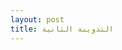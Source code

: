 ```yaml
---
layout: post
title: التدوينة الثانية
---
```


<script>
const d3 = Object.assign({},
  require("d3-selection"),
  require("d3-scale"),
  require("d3-array"),
  require("d3-shape"),
  require("d3-transition"),
  require("d3-ease"),
  require("d3-timer"),
  require("d3-format"));

import React from "react";
import { Form, Row, Col } from "react-bootstrap";

import "./styles.css";

export const id = "clt";
export const name = "The Central Limit Theorem";
export const readme = "Let \\(x_1 \\dots x_n\\) be a set of independent, identically distributed random variables following a distribution \\(f\\) with mean \\(\\mu\\) and finite variance \\(\\sigma^2\\). In the limit of large \\(n\\), the arithmetic mean \\[\\bar{x} = \\frac{1}{n}\\sum_{i=1}^{n}x_i\\] follows a normal distribution with mean \\(\\mu\\) and variance \\(\\frac{\\sigma^2}{n}\\). This holds regardless of the specific form of \\(f\\). In this example, \\(f\\) is a uniform distribution (set \\(n = 1\\) to see this) and \\(n = 4\\) by default.";
export const sources = [
  { url: "https://en.wikipedia.org/wiki/Central_limit_theorem", description: ["Central Limit Theorem", "(Wikipedia)"] }
];

var timer;

export function controls() {
  return (
    <Form style={{marginTop: 20}}>
      <Form.Group as={Row}>
        <Form.Label column md={2}>
          Sample Size
        </Form.Label>
        <Col md={3} style={{paddingTop: 5}}>
         <input id="control-clt-number" type="range" min="1" max="16" defaultValue="4" step="1"/>
        </Col>
      </Form.Group>
      <Form.Group as={Row}>
        <Form.Label column md={2}>
          Speed
        </Form.Label>
        <Col md={3} style={{paddingTop: 5}}>        
          <input id="control-clt-speed" type="range" min="0" max="1" defaultValue="0" step="0.01"/>
        </Col>
      </Form.Group>
    </Form>
  );
}

export function create(el, props) {
  var margin = { top: 20, right: 10, bottom: 20, left: 10 };
  var width = 960 - margin.left - margin.right,
      height = 500 - margin.top - margin.bottom;

  var svg = d3.select(el).append("svg")
   .attr("width", "100%")
   .attr("height", "100%")
   .attr("viewBox", `0 0 ${width + margin.left + margin.right} ${height + margin.top + margin.bottom}`)
   .attr("preserveAspectRatio", "xMidYMid meet")
  .append("g")
   .attr("transform", `translate(${margin.left},${margin.top})`);

  var speed = d3.scaleLinear()
    .domain([0, 1])
    .range([1000, 100]);

  var dt = speed(+d3.select("#control-clt-speed").property("value")), // time step
      n = +d3.select("#control-clt-number").property("value"); // sample size

  var f = {
    sample: Math.random,
    mu: 1 / 2,
    sigma: 1 / (2 * Math.sqrt(3))
  };

  var pdf = x => Math.sqrt(n) * Math.exp(-n * (x - f.mu) * (x - f.mu) / (2 * f.sigma * f.sigma)) / Math.sqrt(2 * Math.PI) / f.sigma;

  var x = d3.scaleLinear()
    .domain([0, 1])
    .rangeRound([0, width]);

  var y1 = height / 3,
      y2 = height / 2;

  var y = d3.scaleLinear()
    .domain([0, pdf(f.mu)])
    .range([0, height - y2]);

  var histogram = d3.histogram()
    .domain(x.domain())
    .thresholds(x.ticks(20));

  var area = d3.area()
    .x(d => x(d[0]))
    .y0(y2)
    .y1(d => y2 + y(d[1]))
    .curve(d3.curveBasis);

  svg.append("path")
    .attr("class", "line");

  svg.append("g")
    .attr("class", "bars");

  var counts = [];

  var axis = svg.selectAll(".axis")
    .data([{ y: 0, label: "draw" }, { y: y1, label: "average" }, { y: y2, label: "count" }])
    .enter().append("g")
      .attr("class", "axis")
      .attr("transform", d => `translate(0,${d.y})`);

  axis.append("path")
    .attr("d", `M0,0H${width}`)

  axis.append("text")
    .attr("dominant-baseline", "hanging")
    .attr("dy", 5)
    .text(d => d.label);

  function renderBars() {
    if (counts.length < 1)
      return;

    var data = histogram(counts)
      .map(d => { d.y = d.length / counts.length; return d; })
      .filter(d => d.x1 > d.x0);

    var ymax = d3.max(data, d => d.y);
    y.domain([0, ymax / (1 / 20)]);

    var bar = svg.select(".bars").selectAll(".bar").data(data);

    var g = bar.enter().append("g")
      .attr("class", "bar")
      .attr("transform", d => `translate(${x(d.x0)},${y2})`);

    g.append("rect")
      .attr("width", d => (x(d.x1) - x(d.x0)) - 2);

    g.append("text")
      .attr("x", x(1 / 40))
      .attr("dy", 10)
      .attr("dominant-baseline", "hanging")
      .attr("text-anchor", "middle");

    bar = g.merge(bar);

    var t = d3.transition().duration(dt / 4);

    bar.select("rect")
      .transition(t)
      .attr("height", d => y(d.y / (1 / 20)));

    bar.select("text")
      .text(d => d.y > 0 ? d3.format(".0%")(d.y) : "");

    svg.select(".line")
      .datum(d3.range(0, 1.05, 0.05).map(x => [x, pdf(x)]))
      .transition(t)
      .attr("d", area);
  }

  function renderBalls() {
    var data = d3.range(n).map(f.sample);
    var mean = d3.mean(data);

    var ball = svg.append("g").selectAll(".ball").data(data);

    var i = 0;
    ball.enter().append("circle")
      .attr("class", "ball")
      .attr("cx", d => x(d))
      .attr("cy", 0)
      .attr("r", 5)
      .transition().duration(dt).ease(d3.easeBounce)
      .attr("cy", y1 - 5)
      .on("end", function() {
        d3.select(this)
          .transition().duration(dt / 4)
          .attr("cy", (y2 + y1) / 2)
          .transition().duration(dt / 4)
          .attr("cx", x(mean))
          .transition().duration(dt / 4).ease(d3.easeBounce)
          .attr("cy", y2 - 3)
          .attr("r", 3)
          .each(() => ++i)
          .on("end", function() {
            if (!--i) {
              counts.push(mean);
            } else {
              d3.select(this).remove();
            }
          });
      });
  }

  function renderAll() {
    renderBars();
    renderBalls();
  }

  function start() {
    return d3.interval(renderAll, dt);
  }

  timer = start();

  d3.select("#control-clt-number")
    .on("change", function() {
      svg.selectAll(".ball").interrupt().remove();
      svg.selectAll(".bar").interrupt().remove();
      svg.select(".line").interrupt().attr("d", null);
      svg.select(".line").attr("opacity", +this.value > 1 ? 1 : 0);

      counts = [];
      n = +this.value;
    });

  d3.select("#control-clt-speed")
    .on("change", function() {
      timer.stop();
      dt = speed(this.value);
      timer = start();
    });
}

export function destroy() {
  if (typeof timer !== "undefined") timer.stop();
}
</script>

[embed-d3]: http://zeptonaut.com/coffeescript/d3/jekyll/2014/10/16/embedding-d3-in-jekyll.html
